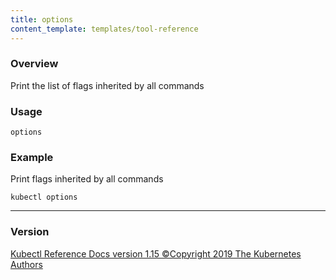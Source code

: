 ```yaml
---
title: options
content_template: templates/tool-reference
---
```


### Overview
Print the list of flags inherited by all commands

### Usage

`options`


### Example

 Print flags inherited by all commands

```shell
kubectl options
```







<hr>


### Version
<div class="kubectl-reference-copyright">

<a href="https://github.com/kubernetes/kubernetes">Kubectl Reference Docs version 1.15 &#xa9;Copyright 2019 The Kubernetes Authors</a>
</div>

